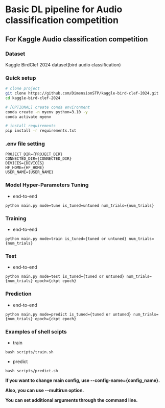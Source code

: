 # Basic DL pipeline for Audio classification competition

## For Kaggle Audio classification competition

### Dataset
Kaggle BirdClef 2024 dataset(bird audio classification)

### Quick setup

```bash
# clone project
git clone https://github.com/DimensionSTP/kaggle-bird-clef-2024.git
cd kaggle-bird-clef-2024

# [OPTIONAL] create conda environment
conda create -n myenv python=3.10 -y
conda activate myenv

# install requirements
pip install -r requirements.txt
```

### .env file setting
```shell
PROJECT_DIR={PROJECT_DIR}
CONNECTED_DIR={CONNECTED_DIR}
DEVICES={DEVICES}
HF_HOME={HF_HOME}
USER_NAME={USER_NAME}
```

### Model Hyper-Parameters Tuning

* end-to-end
```shell
python main.py mode=tune is_tuned=untuned num_trials={num_trials}
```

### Training

* end-to-end
```shell
python main.py mode=train is_tuned={tuned or untuned} num_trials={num_trials}
```

### Test

* end-to-end
```shell
python main.py mode=test is_tuned={tuned or untuned} num_trials={num_trials} epoch={ckpt epoch}
```

### Prediction

* end-to-end
```shell
python main.py mode=predict is_tuned={tuned or untuned} num_trials={num_trials} epoch={ckpt epoch}
```

### Examples of shell scipts

* train
```shell
bash scripts/train.sh
```

* predict
```shell
bash scripts/predict.sh
```


__If you want to change main config, use --config-name={config_name}.__

__Also, you can use --multirun option.__

__You can set additional arguments through the command line.__